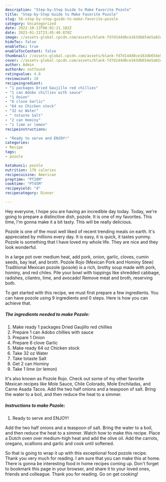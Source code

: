 ```yaml
---
description: "Step-by-Step Guide to Make Favorite Pozole"
title: "Step-by-Step Guide to Make Favorite Pozole"
slug: 56-step-by-step-guide-to-make-favorite-pozole
category: Uncategorized
date: 2022-10-13T06:02:21.182Z
date: 2023-01-21T23:45:40.870Z
image: //assets-global.cpcdn.com/assets/blank-fd7d144d8ce163db654e5a02c40b08a2775adb7897d16e4062681dc7e1b2800f.png
hideToc: false
enableToc: true
enableTocContent: false
thumbnail: //assets-global.cpcdn.com/assets/blank-fd7d144d8ce163db654e5a02c40b08a2775adb7897d16e4062681dc7e1b2800f.png
cover: //assets-global.cpcdn.com/assets/blank-fd7d144d8ce163db654e5a02c40b08a2775adb7897d16e4062681dc7e1b2800f.png
author: Admin
authorAv: notfound
ratingvalue: 4.8
reviewcount: 20
recipeingredient:
- "1 packages Dried Gaujillo red chillies"
- "1 can Adobo chillies with sauce"
- "1 Onion"
- "6 clove Garlic"
- "64 oz Chicken stock"
- "32 oz Water"
- " totaste Salt"
- "2 can Hominy"
- "1 lime or lemon"
recipeinstructions:

- "Ready to serve and ENJOY!"
categories:
- Recipe
tags:
- pozole

katakunci: pozole 
nutrition: 170 calories
recipecuisine: American
preptime: "PT28M"
cooktime: "PT45M"
recipeyield: "4"
recipecategory: Dinner

---
```



Hey everyone, I hope you are having an incredible day today. Today, we're going to prepare a distinctive dish, pozole. It is one of my favorites. This time, I'm gonna make it a bit tasty. This will be really delicious.

Pozole is one of the most well liked of recent trending meals on earth. It's appreciated by millions every day. It is easy, it is quick, it tastes yummy. Pozole is something that I have loved my whole life. They are nice and they look wonderful.

In a large pot over medium heat, add pork, onion, garlic, cloves, cumin seeds, bay leaf, and broth. Pozole Rojo (Mexican Pork and Hominy Stew) Traditional Mexican pozole (posole) is a rich, brothy soup made with pork, hominy, and red chiles. Pile your bowl with toppings like shredded cabbage, radishes, cilantro, lime, and avocado! Remove meat and broth, reserving both.


To get started with this recipe, we must first prepare a few ingredients. You can have pozole using 9 ingredients and 0 steps. Here is how you can achieve that.

<!--inarticleads1-->

##### The ingredients needed to make Pozole:

1. Make ready 1 packages Dried Gaujillo red chillies
1. Prepare 1 can Adobo chillies with sauce
1. Prepare 1 Onion
1. Prepare 6 clove Garlic
1. Make ready 64 oz Chicken stock
1. Take 32 oz Water
1. Take  totaste Salt
1. Get 2 can Hominy
1. Take 1 lime (or lemon)


It&#39;s also known as Pozole Rojo. Check out some of my other favorite Mexican recipes like Mole Sauce, Chile Colorado, Mole Enchiladas, and Carne Asada Tacos. Add the two half onions and a teaspoon of salt. Bring the water to a boil, and then reduce the heat to a simmer. 

<!--inarticleads2-->

##### Instructions to make Pozole:


1. Ready to serve and ENJOY!

Add the two half onions and a teaspoon of salt. Bring the water to a boil, and then reduce the heat to a simmer. Watch how to make this recipe. Place a Dutch oven over medium-high heat and add the olive oil. Add the carrots, oregano, scallions and garlic and cook until softened. 

So that is going to wrap it up with this exceptional food pozole recipe. Thank you very much for reading. I am sure that you can make this at home. There is gonna be interesting food in home recipes coming up. Don't forget to bookmark this page in your browser, and share it to your loved ones, friends and colleague. Thank you for reading. Go on get cooking!
